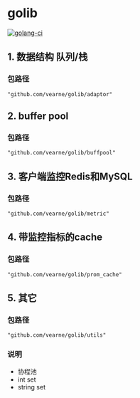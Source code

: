 # golib
[![golang-ci](https://github.com/vearne/golib/actions/workflows/golang-ci.yml/badge.svg)](https://github.com/vearne/golib/actions/workflows/golang-ci.yml)

## 1. 数据结构  队列/栈
### 包路径
`"github.com/vearne/golib/adaptor"`

## 2. buffer pool
### 包路径
`"github.com/vearne/golib/buffpool"`

## 3. 客户端监控Redis和MySQL
### 包路径
`"github.com/vearne/golib/metric"`

## 4. 带监控指标的cache
### 包路径
`"github.com/vearne/golib/prom_cache"`

## 5. 其它
### 包路径
`"github.com/vearne/golib/utils"`
### 说明

* 协程池
* int set
* string set


